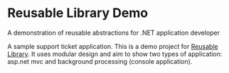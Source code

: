 # Reusable Library Demo

A demonstration of reusable abstractions for .NET application developer

A sample support ticket application. This is a demo project for [Reusable Library](https://github.com/akornatskyy/relib). It uses modular design and aim to show two types of application: asp.net mvc and background processing (console application).